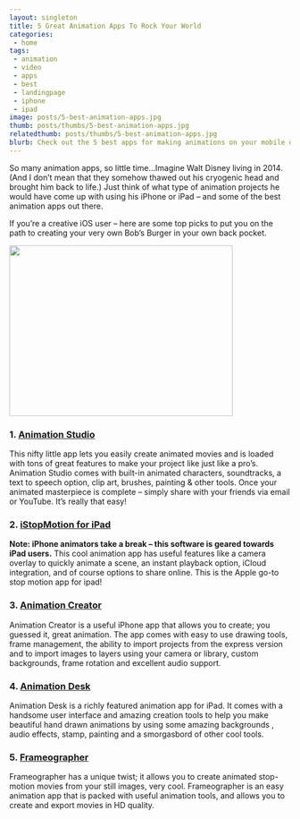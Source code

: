 ```yaml
---
layout: singleton
title: 5 Great Animation Apps To Rock Your World
categories:
 - home
tags:
 - animation
 - video
 - apps
 - best
 - landingpage
 - iphone
 - ipad
image: posts/5-best-animation-apps.jpg
thumb: posts/thumbs/5-best-animation-apps.jpg
relatedthumb: posts/thumbs/5-best-animation-apps.jpg
blurb: Check out the 5 best apps for making animations on your mobile device.
---
```


So many animation apps, so little time…Imagine Walt Disney living in 2014. (And I don’t mean that they somehow thawed out his cryogenic head and brought him back to life.) Just think of what type of animation projects he would have come up with using his iPhone or iPad – and some of the best animation apps out there.

If you’re a creative iOS user – here are some top picks to put you on the path to creating your very own Bob’s Burger in your own back pocket.

<div class="text-center">
  <img width="400" height="305" src="{{ 'posts/animation-app.png' | asset_path }}">
</div>

### 1. <a href="https://itunes.apple.com/US/app/id362956988?mt=8" target="_blank">Animation Studio</a>
This nifty little app lets you easily create animated movies and is loaded with tons of great features to make your project like just like a pro’s.  Animation Studio comes with built-in animated characters, soundtracks, a text to speech option, clip art, brushes, painting & other tools. Once your animated masterpiece is complete – simply share with your friends via email or YouTube. It’s really that easy!


### 2. <a href="https://itunes.apple.com/us/app/istopmotion-for-ipad/id484019696?mt=8&at=11l4zj" target="_blank">iStopMotion for iPad</a>
<b>Note: iPhone animators take a break – this software is geared towards iPad users.</b> This cool animation app has useful features like a camera overlay to quickly animate a scene, an instant playback option, iCloud integration, and of course options to share online.   This is the Apple go-to stop motion app for ipad!


### 3. <a href="https://itunes.apple.com/us/app/animation-creator/id323283939?mt=8&at=11l4zj" target="_blank">Animation Creator</a>
Animation Creator is a useful iPhone app that allows you to create; you guessed it, great animation. The app comes with easy to use drawing tools, frame management, the ability to import projects from the express version and to import images to layers using your camera or library, custom backgrounds, frame rotation and excellent audio support.

### 4. <a href="https://itunes.apple.com/us/app/animation-desk-for-ipad/id409124087?mt=8" target="_blank">Animation Desk</a>
Animation Desk is a richly featured animation app for iPad. It comes with a handsome user interface and amazing creation tools to help you make beautiful hand drawn animations by using some amazing backgrounds , audio effects, stamp, painting and a smorgasbord of other cool tools.

### 5. <a href="https://itunes.apple.com/us/app/frameographer-stop-motion/id503347879?mt=8&at=11l4zj" target="_blank">Frameographer</a>
Frameographer has a unique twist; it allows you to create animated stop-motion movies from your still images, very cool. Frameographer is an easy animation app that is packed with useful animation tools, and allows you to create and export movies in HD quality.